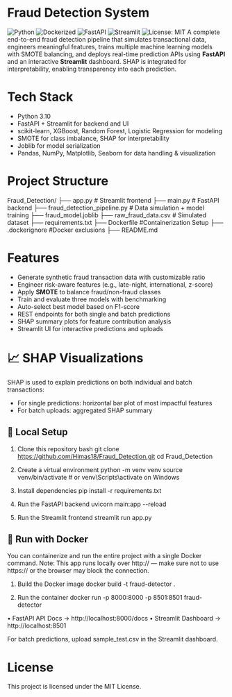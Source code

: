 # Fraud Detection System 
![Python](https://img.shields.io/badge/python-3.10-blue)
![Dockerized](https://img.shields.io/badge/containerized-Docker-blue)
![FastAPI](https://img.shields.io/badge/api-FastAPI-green)
![Streamlit](https://img.shields.io/badge/ui-Streamlit-orange)
![License: MIT](https://img.shields.io/badge/License-MIT-yellow.svg)
A complete end-to-end fraud detection pipeline that simulates transactional data, engineers meaningful features, trains multiple machine learning models with SMOTE balancing, and deploys real-time prediction APIs using **FastAPI** and an interactive **Streamlit** dashboard. SHAP is integrated for interpretability, enabling transparency into each prediction.

# Tech Stack
- Python 3.10
- FastAPI + Streamlit for backend and UI
- scikit-learn, XGBoost, Random Forest, Logistic Regression for modeling
- SMOTE for class imbalance, SHAP for interpretability
- Joblib for model serialization
- Pandas, NumPy, Matplotlib, Seaborn for data handling & visualization

# Project Structure
Fraud_Detection/ 
├── app.py                        # Streamlit frontend 
├── main.py                       # FastAPI backend 
├── fraud_detection_pipeline.py   # Data simulation + model training 
├── fraud_model.joblib 
├── raw_fraud_data.csv            # Simulated dataset 
├── requirements.txt 
├── Dockerfile                    #Containerization Setup
├── .dockerignore                 #Docker exclusions
├── README.md

#  Features

- Generate synthetic fraud transaction data with customizable ratio
- Engineer risk-aware features (e.g., late-night, international, z-score)
- Apply **SMOTE** to balance fraud/non-fraud classes
- Train and evaluate three models with benchmarking
- Auto-select best model based on F1-score
- REST endpoints for both single and batch predictions
- SHAP summary plots for feature contribution analysis
- Streamlit UI for interactive predictions and uploads


# 📈 SHAP Visualizations

SHAP is used to explain predictions on both individual and batch transactions:

- For single predictions: horizontal bar plot of most impactful features
- For batch uploads: aggregated SHAP summary


## 🧪 Local Setup

1. Clone this repository
bash
git clone https://github.com/Himas18/Fraud_Detection.git
cd Fraud_Detection

2. Create a virtual environment
python -m venv venv
source venv/bin/activate  # or venv\Scripts\activate on Windows

3. Install dependencies
pip install -r requirements.txt

4. Run the FastAPI backend
uvicorn main:app --reload

5. Run the Streamlit frontend
streamlit run app.py

## 🐳 Run with Docker

You can containerize and run the entire project with a single Docker command.
Note: This app runs locally over http:// — make sure not to use https:// or the browser may block the connection.

1. Build the Docker image
docker build -t fraud-detector .

2. Run the container
docker run -p 8000:8000 -p 8501:8501 fraud-detector

• 	FastAPI API Docs → http://localhost:8000/docs
• 	Streamlit Dashboard → http://localhost:8501

For batch predictions, upload sample_test.csv in the Streamlit dashboard.

# License
This project is licensed under the MIT License.



